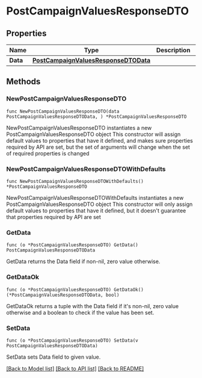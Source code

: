 # PostCampaignValuesResponseDTO

## Properties

Name | Type | Description | Notes
------------ | ------------- | ------------- | -------------
**Data** | [**PostCampaignValuesResponseDTOData**](PostCampaignValuesResponseDTOData.md) |  | 

## Methods

### NewPostCampaignValuesResponseDTO

`func NewPostCampaignValuesResponseDTO(data PostCampaignValuesResponseDTOData, ) *PostCampaignValuesResponseDTO`

NewPostCampaignValuesResponseDTO instantiates a new PostCampaignValuesResponseDTO object
This constructor will assign default values to properties that have it defined,
and makes sure properties required by API are set, but the set of arguments
will change when the set of required properties is changed

### NewPostCampaignValuesResponseDTOWithDefaults

`func NewPostCampaignValuesResponseDTOWithDefaults() *PostCampaignValuesResponseDTO`

NewPostCampaignValuesResponseDTOWithDefaults instantiates a new PostCampaignValuesResponseDTO object
This constructor will only assign default values to properties that have it defined,
but it doesn't guarantee that properties required by API are set

### GetData

`func (o *PostCampaignValuesResponseDTO) GetData() PostCampaignValuesResponseDTOData`

GetData returns the Data field if non-nil, zero value otherwise.

### GetDataOk

`func (o *PostCampaignValuesResponseDTO) GetDataOk() (*PostCampaignValuesResponseDTOData, bool)`

GetDataOk returns a tuple with the Data field if it's non-nil, zero value otherwise
and a boolean to check if the value has been set.

### SetData

`func (o *PostCampaignValuesResponseDTO) SetData(v PostCampaignValuesResponseDTOData)`

SetData sets Data field to given value.



[[Back to Model list]](../README.md#documentation-for-models) [[Back to API list]](../README.md#documentation-for-api-endpoints) [[Back to README]](../README.md)


